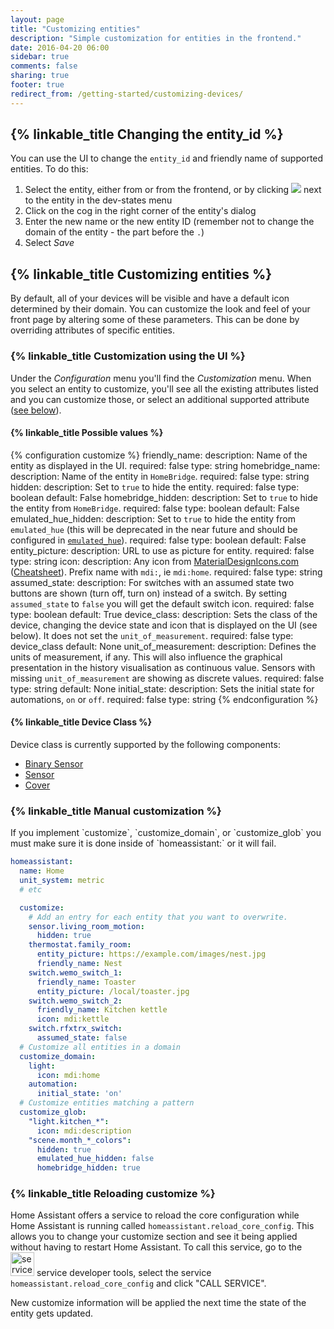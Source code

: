 ```yaml
---
layout: page
title: "Customizing entities"
description: "Simple customization for entities in the frontend."
date: 2016-04-20 06:00
sidebar: true
comments: false
sharing: true
footer: true
redirect_from: /getting-started/customizing-devices/
---
```


## {% linkable_title Changing the entity_id %}

You can use the UI to change the `entity_id` and friendly name of supported entities. To do this:

1. Select the entity, either from or from the frontend, or by clicking <img src='/images/frontend/entity_box.png' /> next to the entity in the dev-states menu
2. Click on the cog in the right corner of the entity's dialog
3. Enter the new name or the new entity ID (remember not to change the domain of the entity - the part before the `.`)
4. Select *Save*

## {% linkable_title Customizing entities %}

By default, all of your devices will be visible and have a default icon determined by their domain. You can customize the look and feel of your front page by altering some of these parameters. This can be done by overriding attributes of specific entities.

### {% linkable_title Customization using the UI %}

Under the *Configuration* menu you'll find the *Customization* menu. When you select an entity to customize, you'll see all the existing attributes listed and you can customize those, or select an additional supported attribute ([see below](/docs/configuration/customizing-devices/#possible-values)).

#### {% linkable_title Possible values %}

{% configuration customize %}
friendly_name:
  description: Name of the entity as displayed in the UI.
  required: false
  type: string
homebridge_name:
  description: Name of the entity in `HomeBridge`.
  required: false
  type: string
hidden:
  description: Set to `true` to hide the entity.
  required: false
  type: boolean
  default: False
homebridge_hidden:
  description: Set to `true` to hide the entity from `HomeBridge`.
  required: false
  type: boolean
  default: False
emulated_hue_hidden:
  description: Set to `true` to hide the entity from `emulated_hue` (this will be deprecated in the near future and should be configured in [`emulated_hue`](/components/emulated_hue)).
  required: false
  type: boolean
  default: False
entity_picture:
  description: URL to use as picture for entity.
  required: false
  type: string
icon:
  description: Any icon from [MaterialDesignIcons.com](http://MaterialDesignIcons.com) ([Cheatsheet](https://materialdesignicons.com/cheatsheet)). Prefix name with `mdi:`, ie `mdi:home`.
  required: false
  type: string
assumed_state:
  description: For switches with an assumed state two buttons are shown (turn off, turn on) instead of a switch. By setting `assumed_state` to `false` you will get the default switch icon.
  required: false
  type: boolean
  default: True
device_class:
  description: Sets the class of the device, changing the device state and icon that is displayed on the UI (see below). It does not set the `unit_of_measurement`.
  required: false
  type: device_class
  default: None
unit_of_measurement:
  description: Defines the units of measurement, if any. This will also influence the graphical presentation in the history visualisation as continuous value. Sensors with missing `unit_of_measurement` are showing as discrete values.
  required: false
  type: string
  default: None
initial_state:
  description: Sets the initial state for automations, `on` or `off`.
  required: false
  type: string
{% endconfiguration %}

#### {% linkable_title Device Class %}

Device class is currently supported by the following components:

* [Binary Sensor](/components/binary_sensor/)
* [Sensor](/components/sensor/)
* [Cover](/components/cover/)

### {% linkable_title Manual customization %}

<p class='note'>
If you implement `customize`, `customize_domain`, or `customize_glob` you must make sure it is done inside of `homeassistant:` or it will fail.
</p>

```yaml
homeassistant:
  name: Home
  unit_system: metric
  # etc

  customize:
    # Add an entry for each entity that you want to overwrite.
    sensor.living_room_motion:
      hidden: true
    thermostat.family_room:
      entity_picture: https://example.com/images/nest.jpg
      friendly_name: Nest
    switch.wemo_switch_1:
      friendly_name: Toaster
      entity_picture: /local/toaster.jpg
    switch.wemo_switch_2:
      friendly_name: Kitchen kettle
      icon: mdi:kettle
    switch.rfxtrx_switch:
      assumed_state: false
  # Customize all entities in a domain
  customize_domain:
    light:
      icon: mdi:home
    automation:
      initial_state: 'on'
  # Customize entities matching a pattern
  customize_glob:
    "light.kitchen_*":
      icon: mdi:description
    "scene.month_*_colors":
      hidden: true
      emulated_hue_hidden: false
      homebridge_hidden: true
```

### {% linkable_title Reloading customize %}

Home Assistant offers a service to reload the core configuration while Home Assistant is running called `homeassistant.reload_core_config`. This allows you to change your customize section and see it being applied without having to restart Home Assistant. To call this service, go to the <img src='/images/screenshots/developer-tool-services-icon.png' alt='service developer tool icon' class="no-shadow" height="38" /> service developer tools, select the service `homeassistant.reload_core_config` and click "CALL SERVICE".

<p class='note warning'>
New customize information will be applied the next time the state of the entity gets updated.
</p>

